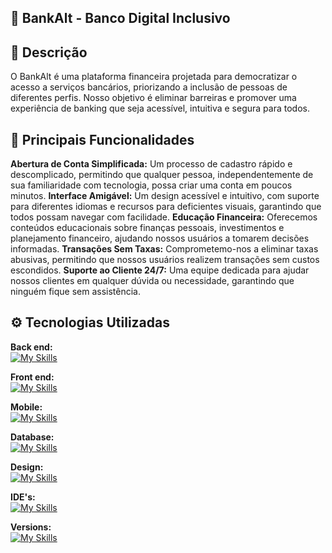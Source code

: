 ## 🌟 BankAlt - Banco Digital Inclusivo


## 📜 Descrição
O BankAlt é uma plataforma financeira projetada para democratizar o acesso a serviços bancários, priorizando a inclusão de pessoas de diferentes perfis. Nosso objetivo é eliminar barreiras e promover uma experiência de banking que seja acessível, intuitiva e segura para todos.

## 🚀 Principais Funcionalidades
**Abertura de Conta Simplificada:** Um processo de cadastro rápido e descomplicado, permitindo que qualquer pessoa, independentemente de sua familiaridade com tecnologia, possa criar uma conta em poucos minutos. **Interface Amigável:** Um design acessível e intuitivo, com suporte para diferentes idiomas e recursos para deficientes visuais, garantindo que todos possam navegar com facilidade. **Educação Financeira:** Oferecemos conteúdos educacionais sobre finanças pessoais, investimentos e planejamento financeiro, ajudando nossos usuários a tomarem decisões informadas. **Transações Sem Taxas:** Comprometemo-nos a eliminar taxas abusivas, permitindo que nossos usuários realizem transações sem custos escondidos. **Suporte ao Cliente 24/7:** Uma equipe dedicada para ajudar nossos clientes em qualquer dúvida ou necessidade, garantindo que ninguém fique sem assistência. 

## ⚙️ Tecnologias Utilizadas

**Back end:** <br>
[![My Skills](https://skillicons.dev/icons?i=cs)](https://skillicons.dev)

**Front end:** <br>
[![My Skills](https://skillicons.dev/icons?i=html,css,js,php)](https://skillicons.dev)

**Mobile:** <br>
[![My Skills](https://skillicons.dev/icons?i=dart,flutter)](https://skillicons.dev)

**Database:** <br>
[![My Skills](https://skillicons.dev/icons?i=mysql)](https://skillicons.dev)

**Design:** <br>
[![My Skills](https://skillicons.dev/icons?i=figma)](https://skillicons.dev)

**IDE's:** <br>
[![My Skills](https://skillicons.dev/icons?i=vscode,visualstudio)](https://skillicons.dev)

**Versions:** <br>
[![My Skills](https://skillicons.dev/icons?i=git,github)](https://skillicons.dev)
